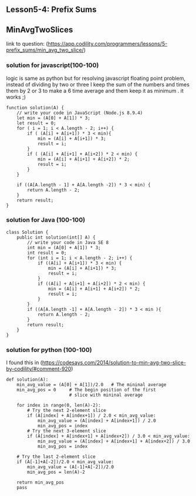 ## Lesson5-4: Prefix Sums
## MinAvgTwoSlices
link to question: (https://app.codility.com/programmers/lessons/5-prefix_sums/min_avg_two_slice/)

### solution for javascript(100-100)
logic is same as python but for resolving javascript floating point problem, 
instead of dividing by two or three I keep the sum of the numbers and times them 
by 2 or 3 to make a 6 time average and them keep it as minimum . it works ;)
```
function solution(A) {
    // write your code in JavaScript (Node.js 8.9.4)
    let min = (A[0] + A[1]) * 3;
    let result = 0;
    for ( i = 1; i < A.length - 2; i++) {
        if ( (A[i] + A[i+1]) * 3 < min){
            min = (A[i] + A[i+1]) * 3;
            result = i;
        }
        if ( (A[i] + A[i+1] + A[i+2]) * 2 < min) {
            min = (A[i] + A[i+1] + A[i+2]) * 2;
            result = i;
        }
    }
    
    if ((A[A.length - 1] + A[A.length -2]) * 3 < min) {
        return A.length - 2;
    }
    return result;
}

```

### solution for Java (100-100)
```
class Solution {
    public int solution(int[] A) {
        // write your code in Java SE 8
        int min = (A[0] + A[1]) * 3;
        int result = 0;
        for (int i = 1; i < A.length - 2; i++) {
            if ((A[i] + A[i+1]) * 3 < min) {
                min = (A[i] + A[i+1]) * 3;
                result = i;
            }
            if ((A[i] + A[i+1] + A[i+2]) * 2 < min) {
                min = (A[i] + A[i+1] + A[i+2]) * 2;
                result = i;
            }
        }
        if ((A[A.length -1] + A[A.length - 2]) * 3 < min ){
            return A.length - 2;
        }
        return result;
    }
}

```

### solution for python (100-100)
I found this in (https://codesays.com/2014/solution-to-min-avg-two-slice-by-codility/#comment-920)
```
def solution(A):
    min_avg_value = (A[0] + A[1])/2.0   # The mininal average
    min_avg_pos = 0     # The begin position of the first
                        # slice with mininal average
 
    for index in range(0, len(A)-2):
        # Try the next 2-element slice
        if (A[index] + A[index+1]) / 2.0 < min_avg_value:
            min_avg_value = (A[index] + A[index+1]) / 2.0
            min_avg_pos = index
        # Try the next 3-element slice
        if (A[index] + A[index+1] + A[index+2]) / 3.0 < min_avg_value:
            min_avg_value = (A[index] + A[index+1] + A[index+2]) / 3.0
            min_avg_pos = index
 
    # Try the last 2-element slice
    if (A[-1]+A[-2])/2.0 < min_avg_value:
        min_avg_value = (A[-1]+A[-2])/2.0
        min_avg_pos = len(A)-2
 
    return min_avg_pos
    pass
```
